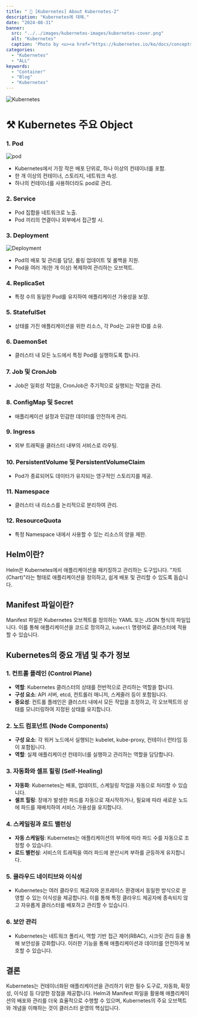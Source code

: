 ```yaml
---
title: " 🌟 [Kubernetes] About Kubernetes-2"
description: "Kubernetes에 대해."
date: "2024-08-31"
banner:
  src: "../../images/kubernetes-images/kubernetes-cover.png"
  alt: "Kubernetes"
  caption: 'Photo by <u><a href="https://kubernetes.io/ko/docs/concepts/overview/">About Kuberbnetes</a></u>'
categories:
  - "Kubernetes"
  - "ALL"
keywords:
  - "Container"
  - "Blog"
  - "Kubernetes"
---
```

![Kubernetes](https://raw.githubusercontent.com/jms0522/jms0522.github.io/main/content/images/kubernetes-images/cluster.png)

# ⚒️ Kubernetes 주요 Object

### 1. **Pod**

![pod](https://raw.githubusercontent.com/jms0522/jms0522.github.io/main/content/images/kubernetes-images/pod.png)

- Kubernetes에서 가장 작은 배포 단위로, 하나 이상의 컨테이너를 포함.
- 한 개 이상의 컨테이너, 스토리지, 네트워크 속성.
- 하나의 컨테이너를 사용하더라도 pod로 관리. 

### 2. **Service**

- Pod 집합을 네트워크로 노출.
- Pod 끼리의 연결이나 외부에서 접근할 시.

### 3. **Deployment**

![Deployment](https://raw.githubusercontent.com/jms0522/jms0522.github.io/main/content/images/kubernetes-images/deployment.png)

- Pod의 배포 및 관리를 담당, 롤링 업데이트 및 롤백을 지원.
- Pod을 여러 개(한 개 이상) 복제하여 관리하는 오브젝트.

### 4. **ReplicaSet**

- 특정 수의 동일한 Pod를 유지하여 애플리케이션 가용성을 보장.

### 5. **StatefulSet**

- 상태를 가진 애플리케이션을 위한 리소스, 각 Pod는 고유한 ID를 소유.

### 6. **DaemonSet**

- 클러스터 내 모든 노드에서 특정 Pod를 실행하도록 합니다.

### 7. **Job 및 CronJob**

- Job은 일회성 작업을, CronJob은 주기적으로 실행되는 작업을 관리.

### 8. **ConfigMap 및 Secret**

- 애플리케이션 설정과 민감한 데이터를 안전하게 관리.

### 9. **Ingress**
- 외부 트래픽을 클러스터 내부의 서비스로 라우팅.

### 10. **PersistentVolume 및 PersistentVolumeClaim**

- Pod가 종료되어도 데이터가 유지되는 영구적인 스토리지를 제공.

### 11. **Namespace**

- 클러스터 내 리소스를 논리적으로 분리하여 관리.

### 12. **ResourceQuota**

- 특정 Namespace 내에서 사용할 수 있는 리소스의 양을 제한.




## Helm이란?
Helm은 Kubernetes에서 애플리케이션을 패키징하고 관리하는 도구입니다. "차트(Chart)"라는 형태로 애플리케이션을 정의하고, 쉽게 배포 및 관리할 수 있도록 돕습니다.

## Manifest 파일이란?
Manifest 파일은 Kubernetes 오브젝트를 정의하는 YAML 또는 JSON 형식의 파일입니다. 이를 통해 애플리케이션을 코드로 정의하고, `kubectl` 명령어로 클러스터에 적용할 수 있습니다.

## Kubernetes의 중요 개념 및 추가 정보

### 1. **컨트롤 플레인 (Control Plane)**
- **역할**: Kubernetes 클러스터의 상태를 전반적으로 관리하는 역할을 합니다.
- **구성 요소**: API 서버, etcd, 컨트롤러 매니저, 스케줄러 등이 포함됩니다.
- **중요성**: 컨트롤 플레인은 클러스터 내에서 모든 작업을 조정하고, 각 오브젝트의 상태를 모니터링하여 지정된 상태를 유지합니다.

### 2. **노드 컴포넌트 (Node Components)**
- **구성 요소**: 각 워커 노드에서 실행되는 kubelet, kube-proxy, 컨테이너 런타임 등이 포함됩니다.
- **역할**: 실제 애플리케이션 컨테이너를 실행하고 관리하는 역할을 담당합니다.

### 3. **자동화와 셀프 힐링 (Self-Healing)**
- **자동화**: Kubernetes는 배포, 업데이트, 스케일링 작업을 자동으로 처리할 수 있습니다.
- **셀프 힐링**: 장애가 발생한 파드를 자동으로 재시작하거나, 필요에 따라 새로운 노드에 파드를 재배치하여 서비스 가용성을 유지합니다.

### 4. **스케일링과 로드 밸런싱**
- **자동 스케일링**: Kubernetes는 애플리케이션의 부하에 따라 파드 수를 자동으로 조정할 수 있습니다.
- **로드 밸런싱**: 서비스의 트래픽을 여러 파드에 분산시켜 부하를 균등하게 유지합니다.

### 5. **클라우드 네이티브와 이식성**
- Kubernetes는 여러 클라우드 제공자와 온프레미스 환경에서 동일한 방식으로 운영할 수 있는 이식성을 제공합니다. 이를 통해 특정 클라우드 제공자에 종속되지 않고 자유롭게 클러스터를 배포하고 관리할 수 있습니다.

### 6. **보안 관리**
- Kubernetes는 네트워크 폴리시, 역할 기반 접근 제어(RBAC), 시크릿 관리 등을 통해 보안성을 강화합니다. 이러한 기능을 통해 애플리케이션과 데이터를 안전하게 보호할 수 있습니다.

## 결론
Kubernetes는 컨테이너화된 애플리케이션을 관리하기 위한 필수 도구로, 자동화, 확장성, 이식성 등 다양한 장점을 제공합니다. Helm과 Manifest 파일을 활용해 애플리케이션의 배포와 관리를 더욱 효율적으로 수행할 수 있으며, Kubernetes의 주요 오브젝트와 개념을 이해하는 것이 클러스터 운영의 핵심입니다.